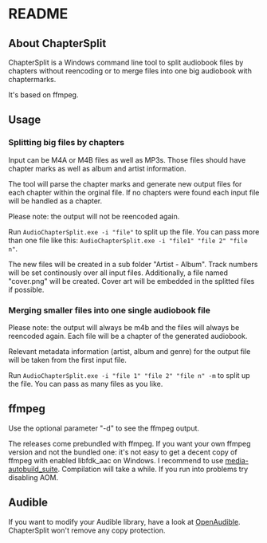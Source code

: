 # README

## About ChapterSplit

ChapterSplit is a Windows command line tool to split audiobook files by chapters without
reencoding or to merge files into one big audiobook with chaptermarks. 

It's based on ffmpeg.

## Usage

### Splitting big files by chapters

Input can be M4A or M4B files as well as MP3s. Those files should have chapter marks as
well as album and artist information.

The tool will parse the chapter marks and generate new output files for each chapter within
the orginal file. If no chapters were found each input file will be handled as a chapter.

Please note: the output will not be reencoded again.

Run `AudioChapterSplit.exe -i "file"` to split up the file. You can pass more than one
file like this: `AudioChapterSplit.exe -i "file1" "file 2" "file n"`.

The new files will be created in a sub folder "Artist - Album". Track numbers will be set 
continously over all input files. Additionally, a file named "cover.png" will be created. 
Cover art will be embedded in the splitted files if possible.

### Merging smaller files into one single audiobook file

Please note: the output will always be m4b and the files will always be reencoded again. Each
file will be a chapter of the generated audiobook.

Relevant metadata information (artist, album and genre) for the output file will be taken from 
the first input file.

Run `AudioChapterSplit.exe -i "file 1" "file 2" "file n" -m` to split up the file. You can pass
as many files as you like.

## ffmpeg

Use the optional parameter "-d" to see the ffmpeg output.

The releases come prebundled with ffmpeg. If you want your own ffmpeg version and 
not the bundled one: it's not easy to get a decent copy of ffmpeg with enabled libfdk_aac on 
Windows. I recommend to use [media-autobuild_suite](https://github.com/m-ab-s/media-autobuild_suite). 
Compilation will take a while. If you run into problems try disabling AOM. 

## Audible

If you want to modify your Audible library, have a look at [OpenAudible](https://openaudible.org/). 
ChapterSplit won't remove any copy protection.
